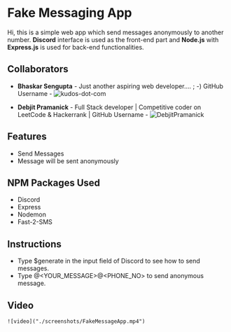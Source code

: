 # Fake Messaging App

Hi, this is a simple web app which send messages anonymously to another number. **Discord** interface is used as the front-end part and **Node.js** with **Express.js** is used for back-end functionalities.

## Collaborators

- **Bhaskar Sengupta** - Just another aspiring web developer.... ; -)
    GitHub Username -  ![kudos-dot-com](https://github.com/kudos-dot-com)
	  
- **Debjit Pramanick** - Full Stack developer | Competitive coder on LeetCode & Hackerrank |
    GitHub Username -  ![DebjitPramanick](https://github.com/DebjitPramanick)

## Features

- Send Messages
- Message will be sent anonymously

##  NPM Packages Used

- Discord
- Express
- Nodemon
- Fast-2-SMS

##  Instructions
- Type $generate in the input field of Discord to see how to send messages.
- Type @<YOUR_MESSAGE>@<PHONE_NO> to send anonymous message.

## Video
```
![video]("./screenshots/FakeMessageApp.mp4")
```
